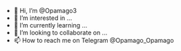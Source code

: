 - 👋 Hi, I’m @Opamago3
- 👀 I’m interested in ...
- 🌱 I’m currently learning ...
- 💞️ I’m looking to collaborate on ...
- 📫 How to reach me on Telegram @Opamago_Opamago

<!---
Opamago3/Opamago3 is a ✨ special ✨ repository because its `README.md` (this file) appears on your GitHub profile.
You can click the Preview link to take a look at your changes.
--->
